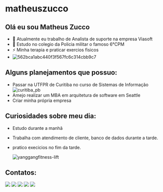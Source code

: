# matheuszucco
## Olá eu sou Matheus Zucco
- 🔭 Atualmente eu trabalho de Analista de suporte na empresa Viasoft
- 🌱 Estudo no colegio da Policia militar o famoso 6°CPM
- ⚡ Minha terapia e praticar exercios fisicos
- ![562bca1abc440f3f567fc6c314cbb9c7](https://github.com/user-attachments/assets/7897b8dc-8eb0-44e3-8485-4f169d472cc6)
## Alguns planejamentos que possuo:
- Passar na UTFPR de Curitiba no curso de Sistemas de Informação
![curitiba_pb](https://github.com/user-attachments/assets/7f29e3da-a57f-4e33-99d2-8007e4e52daf)
- Amejo realizar um MBA em arquitetura de software em Seattle
- Criar minha própria empresa

## Curiosidades sobre meu dia:
- Estudo durante a manhã
- Trabalha com atendimento de cliente, banco de dados durante a tarde.
- pratico execicios no fim da tarde.

  ![yanggangfitness-lift](https://github.com/user-attachments/assets/ef765074-fc88-4a6e-ba1c-3ceb7eb9b668)


## Contatos:

<div>
<a href="https://www.youtube.com/seu-canal-youtube-aqui" target="_blank"><img loading="lazy" src="https://img.shields.io/badge/YouTube-FF0000?style=for-the-badge&logo=youtube&logoColor=white" target="_blank"></a>
<a href="https://instagram.com/seu-usuário-instagram-aqui" target="_blank"><img loading="lazy" src="https://img.shields.io/badge/-Instagram-%23E4405F?style=for-the-badge&logo=instagram&logoColor=white" target="_blank"></a>
<a href="https://www.twitch.tv/seu-usuário-aqui" target="_blank"><img loading="lazy" src="https://img.shields.io/badge/Twitch-9146FF?style=for-the-badge&logo=twitch&logoColor=white" target="_blank"></a>
<a href = "mailto:contato@seu-usuário-aqui"><img loading="lazy" src="https://img.shields.io/badge/Gmail-D14836?style=for-the-badge&logo=gmail&logoColor=white" target="_blank"></a>
<a href="https://www.linkedin.com/in/seu-usuário-linkedln-aqui" target="_blank"><img loading="lazy" src="https://img.shields.io/badge/-LinkedIn-%230077B5?style=for-the-badge&logo=linkedin&logoColor=white" target="_blank"></a>   
</div>
